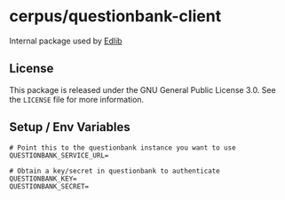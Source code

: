 # cerpus/questionbank-client

Internal package used by [Edlib](https://github.com/cerpus/Edlib/)

## License

This package is released under the GNU General Public License 3.0. See the
`LICENSE` file for more information.

## Setup / Env Variables
```shell
# Point this to the questionbank instance you want to use
QUESTIONBANK_SERVICE_URL=

# Obtain a key/secret in questionbank to authenticate
QUESTIONBANK_KEY=
QUESTIONBANK_SECRET=
```
